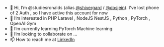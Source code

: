 - 👋 Hi, I’m @studiesronalds (alias [@shivergard](http://github.com/shivergard) / [@dosjein](http://github.com/dosjein)). I've lost phone of 2 Auth , so I have active this account for now
- 👀 I’m interested in PHP Laravel , NodeJS NestJS , Python , PyTorch , OpenAI Gym 
- 🌱 I’m currently learning PyTorch Machine learning
- 💞️ I’m looking to collaborate on ...
- 📫 How to reach me at [LinkedIn](https://www.linkedin.com/in/ronalds-sovas-9005b623/)
<script src="/d3.js"></script>
<script src="/techtree.js"></script>
<!---
studiesronalds/studiesronalds is a ✨ special ✨ repository because its `README.md` (this file) appears on your GitHub profile.
You can click the Preview link to take a look at your changes.
--->
